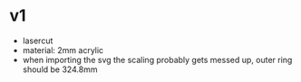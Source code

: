 # v1

* lasercut 
* material: 2mm acrylic
* when importing the svg the scaling probably gets messed up, outer ring should be 324.8mm

